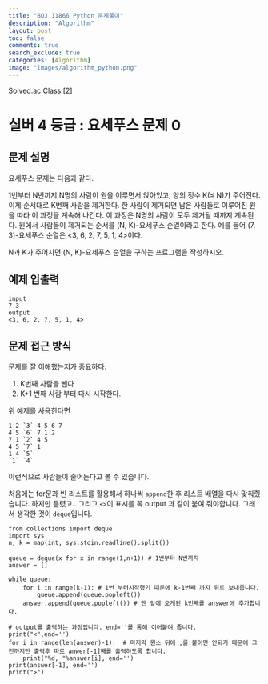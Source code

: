 ```yaml
---
title: "BOJ 11866 Python 문제풀이"
description: "Algorithm"
layout: post
toc: false
comments: true
search_exclude: true
categories: [Algorithm]
image: "images/algorithm_python.png"
---
```


Solved.ac Class [2]

# 실버 4 등급 : 요세푸스 문제 0

## 문제 설명

요세푸스 문제는 다음과 같다.

1번부터 N번까지 N명의 사람이 원을 이루면서 앉아있고, 양의 정수 K(≤ N)가 주어진다. 이제 순서대로 K번째 사람을 제거한다. 한 사람이 제거되면 남은 사람들로 이루어진 원을 따라 이 과정을 계속해 나간다. 이 과정은 N명의 사람이 모두 제거될 때까지 계속된다. 원에서 사람들이 제거되는 순서를 (N, K)-요세푸스 순열이라고 한다. 예를 들어 (7, 3)-요세푸스 순열은 <3, 6, 2, 7, 5, 1, 4>이다.

N과 K가 주어지면 (N, K)-요세푸스 순열을 구하는 프로그램을 작성하시오.

## 예제 입출력

```
input
7 3
output
<3, 6, 2, 7, 5, 1, 4>
```

## 문제 접근 방식

문제를 잘 이해했는지가 중요하다.

1. K번째 사람을 뺀다
2. K+1 번째 사람 부터 다시 시작한다.

위 예제를 사용한다면

```
1 2 `3` 4 5 6 7
4 5 `6` 7 1 2
7 1 `2` 4 5
4 5 `7` 1
1 4 `5`
`1` `4`
```

이런식으로 사람들이 줄어든다고 볼 수 있습니다.

처음에는 for문과 빈 리스트를 활용해서 하나씩 `append`한 후 리스트 배열을 다시 맞춰줬습니다. 하지만 틀렸고.. 그리고 `<>`이 표시를 꼭 output 과 같이 붙여 줘야합니다.
그래서 생각한 것이 `deque`입니다.

```
from collections import deque
import sys
n, k = map(int, sys.stdin.readline().split())

queue = deque(x for x in range(1,n+1)) # 1번부터 N번까지
answer = []

while queue:
    for i in range(k-1): # 1번 부터시작했기 때문에 k-1번째 까지 뒤로 보내줍니다.
        queue.append(queue.popleft())
    answer.append(queue.popleft()) # 맨 앞에 오게된 k번째를 answer에 추가합니다.

# output를 출력하는 과정입니다. end=''를 통해 이어붙여 줍니다.
print("<",end='')
for i in range(len(answer)-1):  # 마지막 원소 뒤에 ,를 붙이면 안되기 때문에 그 전까지만 출력후 따로 anwer[-1]째를 출력하도록 합니다.
    print("%d, "%answer[i], end='')
print(answer[-1], end='')
print(">")
```
